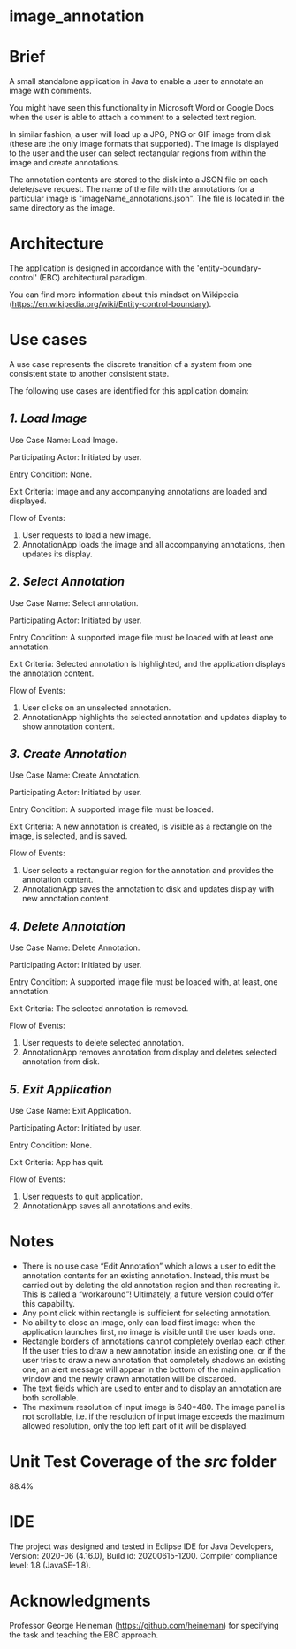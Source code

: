 # image_annotation
# Brief
A small standalone application in Java to enable a user to annotate an image with comments.

You might have seen this functionality in Microsoft Word or Google Docs when the user is able to attach a comment to a selected text region.

In similar fashion, a user will load up a JPG, PNG or GIF image from disk (these are the only image formats that supported).
The image is displayed to the user and the user can select rectangular regions from within the image and create annotations. 

The annotation contents are stored to the disk into a JSON file on each delete/save request. The name of the file with the annotations for a particular image is "imageName_annotations.json". The file is located in the same directory as the image.

# Architecture
The application is designed in accordance with the 'entity-boundary-control' (EBC) architectural paradigm.

You can find more information about this mindset on Wikipedia (https://en.wikipedia.org/wiki/Entity-control-boundary).

# Use cases

A use case represents the discrete transition of a system from one consistent state to another consistent state.

The following use cases are identified for this application domain:

## *1. Load Image*

Use Case Name: Load Image.

Participating Actor: Initiated by user.

Entry Condition: None.

Exit Criteria: Image and any accompanying annotations are loaded and displayed.

Flow of Events:
  1. User requests to load a new image.
  2. AnnotationApp loads the image and all accompanying annotations, then updates its display.
  
## *2. Select Annotation*

Use Case Name: Select annotation.

Participating Actor: Initiated by user.

Entry Condition: A supported image file must be loaded with at least one annotation.

Exit Criteria: Selected annotation is highlighted, and the application displays the annotation content.

Flow of Events:
  1. User clicks on an unselected annotation.
  2. AnnotationApp highlights the selected annotation and updates display to show annotation content.

## *3. Create Annotation*

Use Case Name: Create Annotation.

Participating Actor: Initiated by user.

Entry Condition: A supported image file must be loaded.

Exit Criteria: A new annotation is created, is visible as a rectangle on the image, is selected, and is saved.

Flow of Events:
  1. User selects a rectangular region for the annotation and provides the annotation content.
  2. AnnotationApp saves the annotation to disk and updates display with new annotation content.

## *4. Delete Annotation*

Use Case Name: Delete Annotation.

Participating Actor: Initiated by user.

Entry Condition: A supported image file must be loaded with, at least, one annotation.

Exit Criteria: The selected annotation is removed.

Flow of Events:
  1. User requests to delete selected annotation.
  2. AnnotationApp removes annotation from display and deletes selected annotation from disk.

## *5. Exit Application*

Use Case Name: Exit Application.

Participating Actor: Initiated by user.

Entry Condition: None.

Exit Criteria: App has quit.

Flow of Events:
  1. User requests to quit application.
  2. AnnotationApp saves all annotations and exits.

# Notes
* There is no use case “Edit Annotation” which allows a user to edit the annotation contents for an existing annotation. Instead, this must be carried out by deleting the old annotation region and then recreating it. This is called a “workaround”! Ultimately, a future version could offer this capability.
* Any point click within rectangle is sufficient for selecting annotation.
* No ability to close an image, only can load first image: when the application launches first,	no image is visible until the user loads one.
* Rectangle borders of annotations cannot completely overlap each other. If the user tries to draw a new annotation inside an existing one, or if the user tries to draw a new annotation that completely shadows an existing one, an alert message will appear in the bottom of the main application window and the newly drawn annotation will be discarded.
* The text fields which are used to enter and to display an annotation are both scrollable.
* The maximum resolution of input image is 640*480. The image panel is not scrollable, i.e. if the resolution	of input image exceeds the maximum allowed resolution, only the top left part of it will be displayed.

# Unit Test Coverage of the *src* folder
88.4%

# IDE
The project was designed and tested in Eclipse IDE for Java Developers, Version: 2020-06 (4.16.0), Build id: 20200615-1200. Compiler compliance level: 1.8 (JavaSE-1.8).

# Acknowledgments
Professor George Heineman (https://github.com/heineman) for specifying the task and teaching the EBC approach.

